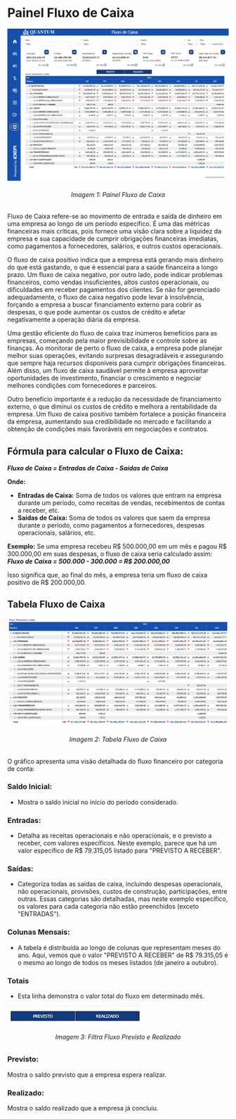 # Painel Fluxo de Caixa

![Relatório "Fluxo de Caixa"](../assets/flux_flux_page1.png)
<h6 align = "center"> Imagem 1: Painel Fluxo de Caixa</h6>

Fluxo de Caixa refere-se ao movimento de entrada e saída de dinheiro em uma empresa ao longo de um período específico. É uma das métricas financeiras mais críticas, pois fornece uma visão clara sobre a liquidez da empresa e sua capacidade de cumprir obrigações financeiras imediatas, como pagamentos a fornecedores, salários, e outros custos operacionais.

O fluxo de caixa positivo indica que a empresa está gerando mais dinheiro do que está gastando, o que é essencial para a saúde financeira a longo prazo. Um fluxo de caixa negativo, por outro lado, pode indicar problemas financeiros, como vendas insuficientes, altos custos operacionais, ou dificuldades em receber pagamentos dos clientes. Se não for gerenciado adequadamente, o fluxo de caixa negativo pode levar à insolvência, forçando a empresa a buscar financiamento externo para cobrir as despesas, o que pode aumentar os custos de crédito e afetar negativamente a operação diária da empresa.

Uma gestão eficiente do fluxo de caixa traz inúmeros benefícios para as empresas, começando pela maior previsibilidade e controle sobre as finanças. Ao monitorar de perto o fluxo de caixa, a empresa pode planejar melhor suas operações, evitando surpresas desagradáveis e assegurando que sempre haja recursos disponíveis para cumprir obrigações financeiras. Além disso, um fluxo de caixa saudável permite à empresa aproveitar oportunidades de investimento, financiar o crescimento e negociar melhores condições com fornecedores e parceiros.

Outro benefício importante é a redução da necessidade de financiamento externo, o que diminui os custos de crédito e melhora a rentabilidade da empresa. Um fluxo de caixa positivo também fortalece a posição financeira da empresa, aumentando sua credibilidade no mercado e facilitando a obtenção de condições mais favoráveis em negociações e contratos.

## **Fórmula para calcular o Fluxo de Caixa:**
**_Fluxo de Caixa = Entradas de Caixa - Saídas de Caixa_**

**Onde:**

- **Entradas de Caixa:** Soma de todos os valores que entram na empresa durante um período, como receitas de vendas, recebimentos de contas a receber, etc.
- **Saídas de Caixa:** Soma de todos os valores que saem da empresa durante o período, como pagamentos a fornecedores, despesas operacionais, salários, etc.

**Exemplo:**
Se uma empresa recebeu R$ 500.000,00 em um mês e pagou R$ 300.000,00 em suas despesas, o fluxo de caixa seria calculado assim:
**_Fluxo de Caixa = 500.000 - 300.000 = R$ 200.000,00_**

Isso significa que, ao final do mês, a empresa teria um fluxo de caixa positivo de R$ 200.000,00.

## Tabela Fluxo de Caixa
![Gráfico "Fluxo de Caixa"](../assets/flux_flux_tabela.png)
<h6 align = "center"> Imagem 2: Tabela Fluxo de Caixa</h6>

O gráfico apresenta uma visão detalhada do fluxo financeiro por categoria de conta:

### Saldo Inicial:
- Mostra o saldo inicial no início do período considerado.

### Entradas:
- Detalha as receitas operacionais e não operacionais, e o previsto a receber, com valores específicos. Neste exemplo, parece que há um valor específico de R$ 79.315,05 listado para "PREVISTO A RECEBER".

### Saídas:
- Categoriza todas as saídas de caixa, incluindo despesas operacionais, não operacionais, provisões, custos de construção, participações, entre outras. Essas categorias são detalhadas, mas neste exemplo específico, os valores para cada categoria não estão preenchidos (exceto "ENTRADAS"). 

### Colunas Mensais:
- A tabela é distribuída ao longo de colunas que representam meses do ano. Aqui, vemos que o valor "PREVISTO A RECEBER" de R$ 79.315,05 é o mesmo ao longo de todos os meses listados (de janeiro a outubro).

### Totais
- Esta linha demonstra o valor total do fluxo em determinado mês.

![Filtros Previsto x Realizado "Fluxo de Caixa"](../assets/filter_previst_realized.png)
<h6 align = "center"> Imagem 3: Filtra Fluxo Previsto e Realizado</h6>

### Previsto:
Mostra o saldo previsto que a empresa espera realizar.

### Realizado:
Mostra o saldo realizado que a empresa já concluiu.

